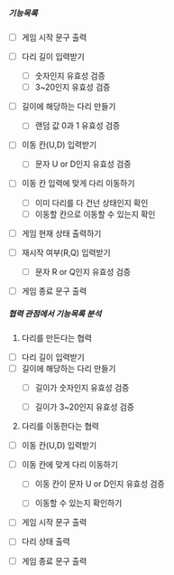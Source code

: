 ##### 기능목록

- [ ] 게임 시작 문구 출력

- [ ] 다리 길이 입력받기
  - [ ] 숫자인지 유효성 검증
  - [ ] 3~20인지 유효성 검증
- [ ] 길이에 해당하는 다리 만들기
  - [ ] 랜덤 값 0과 1 유효성 검증

- [ ] 이동 칸(U,D) 입력받기
  - [ ] 문자 U or D인지 유효성 검증
- [ ] 이동 칸 입력에 맞게 다리 이동하기
  - [ ] 이미 다리를 다 건넌 상태인지 확인
  - [ ] 이동할 칸으로 이동할 수 있는지 확인

- [ ] 게임 현재 상태 출력하기
- [ ] 재시작 여부(R,Q) 입력받기
  - [ ] 문자 R or Q인지 유효성 검증

- [ ] 게임 종료 문구 출력



##### 협력 관점에서 기능목록 분석

1. 다리를 만든다는 협력

- [ ] 다리 길이 입력받기
- [ ] 길이에 해당하는 다리 만들기
  - [ ] 길이가 숫자인지 유효성 검증
  - [ ] 길이가 3~20인지 유효성 검증



2. 다리를 이동한다는 협력

- [ ] 이동 칸(U,D) 입력받기
- [ ] 이동 칸에 맞게 다리 이동하기
  - [ ] 이동 칸이 문자 U or D인지 유효성 검증
  - [ ] 이동할 수 있는지 확인하기



- [ ] 게임 시작 문구 출력
- [ ] 다리 상태 출력
- [ ] 게임 종료 문구 출력


